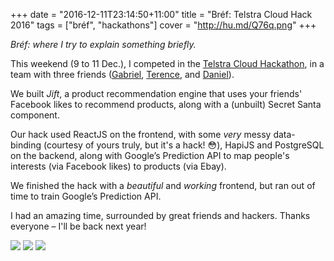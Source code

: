 +++
date = "2016-12-11T23:14:50+11:00"
title = "Bréf: Telstra Cloud Hack 2016"
tags = ["bréf", "hackathons"]
cover = "http://hu.md/Q76q.png"
+++

_Bréf: where I try to explain something briefly._

This weekend (9 to 11 Dec.), I competed in the [Telstra Cloud Hackathon](http://constructnow.io/), in a team with three friends ([Gabriel](https://twitter.com/Gaburyeru), [Terence](https://twitter.com/terencehuynh), and [Daniel](https://twitter.com/dsykesturner)).

We built _*Jift*_, a product recommendation engine that uses your friends' Facebook likes to recommend products, along with a (unbuilt) Secret Santa component.

Our hack used ReactJS on the frontend, with some _very_ messy data-binding (courtesy of yours truly, but it's a hack! 😳), HapiJS and PostgreSQL on the backend, along with Google’s Prediction API to map people's interests (via Facebook likes) to products (via Ebay).

We finished the hack with a _beautiful_ and _working_ frontend, but ran out of time to train Google’s Prediction API. 

I had an amazing time, surrounded by great friends and hackers. Thanks everyone – I'll be back next year!

![](http://hu.md/Q76q.png)
![](http://hu.md/seIq.png)
![](http://hu.md/fKdN.png)
